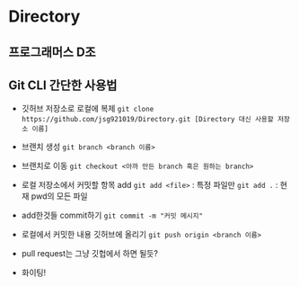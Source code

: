 # Directory
프로그래머스 D조
---

## Git CLI 간단한 사용법

* 깃허브 저장소로 로컬에 복제
`git clone https://github.com/jsg921019/Directory.git [Directory 대신 사용할 저장소 이름]`

* 브랜치 생성
`git branch <branch 이름>`

* 브랜치로 이동
`git checkout <아까 만든 branch 혹은 원하는 branch>`


* 로컬 저장소에서 커밋할 항목 add
`git add <file>` : 특정 파일만
`git add .` : 현재 pwd의 모든 파일

* add한것들 commit하기
`git commit -m "커밋 메시지"`

* 로컬에서 커밋한 내용 깃허브에 올리기
`git push origin <branch 이름>`

* pull request는 그냥 깃헙에서 하면 될듯?

* 화이팅!


